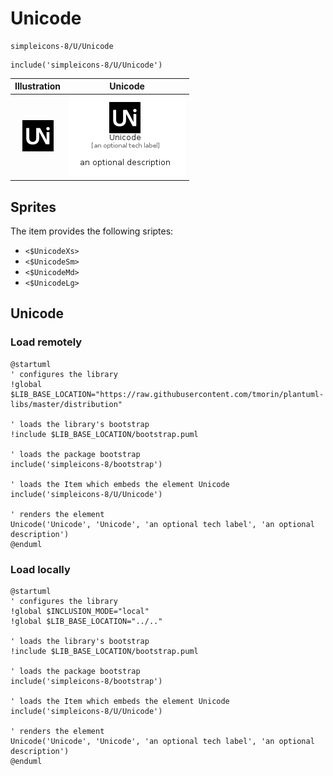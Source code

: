 # Unicode


```text
simpleicons-8/U/Unicode
```

```text
include('simpleicons-8/U/Unicode')
```



| Illustration | Unicode |
| :---: | :---: |
| ![illustration for Illustration](../../simpleicons-8/U/Unicode.png) | ![illustration for Unicode](../../simpleicons-8/U/Unicode.Local.png) |



## Sprites
The item provides the following sriptes:

- `<$UnicodeXs>`
- `<$UnicodeSm>`
- `<$UnicodeMd>`
- `<$UnicodeLg>`





## Unicode

### Load remotely
```plantuml
@startuml
' configures the library
!global $LIB_BASE_LOCATION="https://raw.githubusercontent.com/tmorin/plantuml-libs/master/distribution"

' loads the library's bootstrap
!include $LIB_BASE_LOCATION/bootstrap.puml

' loads the package bootstrap
include('simpleicons-8/bootstrap')

' loads the Item which embeds the element Unicode
include('simpleicons-8/U/Unicode')

' renders the element
Unicode('Unicode', 'Unicode', 'an optional tech label', 'an optional description')
@enduml
```

### Load locally
```plantuml
@startuml
' configures the library
!global $INCLUSION_MODE="local"
!global $LIB_BASE_LOCATION="../.."

' loads the library's bootstrap
!include $LIB_BASE_LOCATION/bootstrap.puml

' loads the package bootstrap
include('simpleicons-8/bootstrap')

' loads the Item which embeds the element Unicode
include('simpleicons-8/U/Unicode')

' renders the element
Unicode('Unicode', 'Unicode', 'an optional tech label', 'an optional description')
@enduml
```

